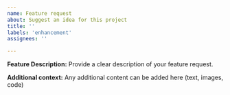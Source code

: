 ```yaml
---
name: Feature request
about: Suggest an idea for this project
title: ''
labels: 'enhancement'
assignees: ''

---
```


**Feature Description:**
Provide a clear description of your feature request.

**Additional context:**
Any additional content can be added here (text, images, code)